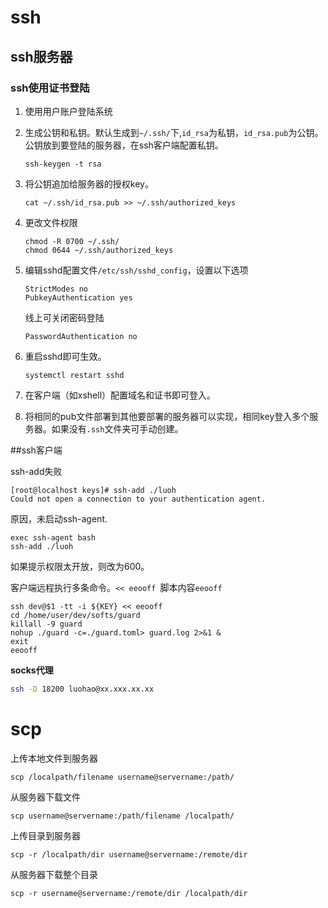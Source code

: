 # ssh



## ssh服务器

### ssh使用证书登陆

1. 使用用户账户登陆系统

2. 生成公钥和私钥。默认生成到`~/.ssh/`下,`id_rsa`为私钥，`id_rsa.pub`为公钥。公钥放到要登陆的服务器，在ssh客户端配置私钥。

   ```shell
   ssh-keygen -t rsa
   ```

3. 将公钥追加给服务器的授权key。

   ```shell
   cat ~/.ssh/id_rsa.pub >> ~/.ssh/authorized_keys
   ```

4. 更改文件权限

   ```shell
   chmod -R 0700 ~/.ssh/
   chmod 0644 ~/.ssh/authorized_keys
   ```

5. 编辑sshd配置文件`/etc/ssh/sshd_config`，设置以下选项

   ```shell
   StrictModes no
   PubkeyAuthentication yes
   ```

   线上可关闭密码登陆

   ```shell
   PasswordAuthentication no
   ```

6. 重启sshd即可生效。

   ```shell
   systemctl restart sshd
   ```

7. 在客户端（如xshell）配置域名和证书即可登入。

8. 将相同的pub文件部署到其他要部署的服务器可以实现，相同key登入多个服务器。如果没有`.ssh`文件夹可手动创建。



##ssh客户端

ssh-add失败

```shell
[root@localhost keys]# ssh-add ./luoh
Could not open a connection to your authentication agent.
```



原因，未启动ssh-agent.

```shell
exec ssh-agent bash
ssh-add ./luoh
```

如果提示权限太开放，则改为600。

客户端远程执行多条命令。`<< eeooff `脚本内容`eeooff`

```shell
ssh dev@$1 -tt -i ${KEY} << eeooff
cd /home/user/dev/softs/guard
killall -9 guard
nohup ./guard -c=./guard.toml> guard.log 2>&1 &
exit
eeooff

```



**socks代理**

```sh
ssh -D 18200 luohao@xx.xxx.xx.xx
```





# scp

上传本地文件到服务器

```shel
scp /localpath/filename username@servername:/path/
```



从服务器下载文件

```shell
scp username@servername:/path/filename /localpath/
```



上传目录到服务器

```shel
scp -r /localpath/dir username@servername:/remote/dir
```



从服务器下载整个目录

```shell
scp -r username@servername:/remote/dir /localpath/dir
```





